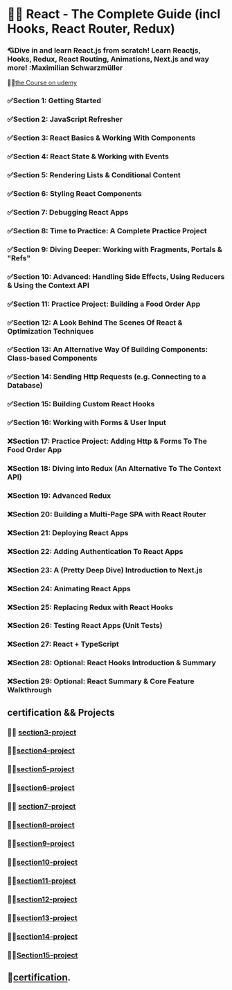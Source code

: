 # 🤍🤍 React - The Complete Guide (incl Hooks, React Router, Redux)

### 💘Dive in and learn React.js from scratch! Learn Reactjs, Hooks, Redux, React Routing, Animations, Next.js and way more! :Maximilian Schwarzmüller

🐳🐳[the Course on udemy](https://www.udemy.com/course/react-the-complete-guide-incl-redux/)

### ✅Section 1: Getting Started

### ✅Section 2: JavaScript Refresher

### ✅Section 3: React Basics & Working With Components

### ✅Section 4: React State & Working with Events

### ✅Section 5: Rendering Lists & Conditional Content

### ✅Section 6: Styling React Components

### ✅Section 7: Debugging React Apps

### ✅Section 8: Time to Practice: A Complete Practice Project

### ✅Section 9: Diving Deeper: Working with Fragments, Portals & "Refs"

### ✅Section 10: Advanced: Handling Side Effects, Using Reducers & Using the Context API

### ✅Section 11: Practice Project: Building a Food Order App

### ✅Section 12: A Look Behind The Scenes Of React & Optimization Techniques

### ✅Section 13: An Alternative Way Of Building Components: Class-based Components

### ✅Section 14: Sending Http Requests (e.g. Connecting to a Database)

### ✅Section 15: Building Custom React Hooks

### ✅Section 16: Working with Forms & User Input

### ❌Section 17: Practice Project: Adding Http & Forms To The Food Order App

### ❌Section 18: Diving into Redux (An Alternative To The Context API)

### ❌Section 19: Advanced Redux

### ❌Section 20: Building a Multi-Page SPA with React Router

### ❌Section 21: Deploying React Apps

### ❌Section 22: Adding Authentication To React Apps

### ❌Section 23: A (Pretty Deep Dive) Introduction to Next.js

### ❌Section 24: Animating React Apps

### ❌Section 25: Replacing Redux with React Hooks

### ❌Section 26: Testing React Apps (Unit Tests)

### ❌Section 27: React + TypeScript

### ❌Section 28: Optional: React Hooks Introduction & Summary

### ❌Section 29: Optional: React Summary & Core Feature Walkthrough

## certification && Projects

### 🐳🐳 [section3-project](https://react-course-section3.netlify.app)

### 🐳🐳[section4-project](https://react-course-section4.netlify.app)

### 🐳🐳[section5-project](https://react-course-section5.netlify.app)

### 🐳🐳[section6-project](https://react-course-section6.netlify.app)

### 🐳🐳 [section7-project](https://react-course-section7.netlify.app)

### 🐳🐳[section8-project](https://react-course-section8.netlify.app)

### 🐳🐳[section9-project](https://react-course-section9.netlify.app)

### 🐳🐳[section10-project](https://react-course-section10.netlify.app/)

### 🐳🐳[section11-project](react-course-section11.netlify.app)

### 🐳🐳[section12-project](https://react-course-section12.netlify.app/)

### 🐳🐳[section13-project](https://react-course-section13.netlify.app/)

### 🐳🐳[section14-project](https://react-course-sectio14.netlify.app/)

### 🐳🐳[Section15-project](https://react-course-section15.netlify.app)

## 🥳[certification](#).
